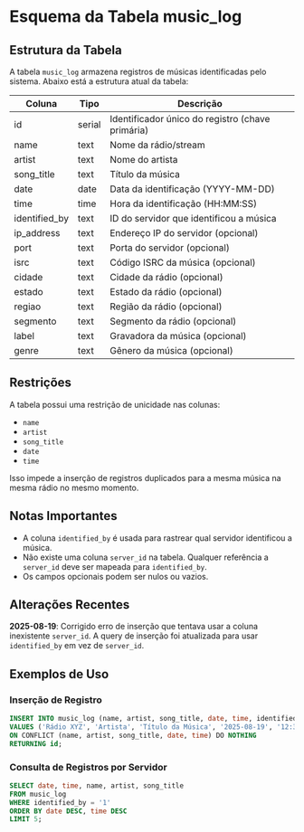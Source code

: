 # Esquema da Tabela music_log

## Estrutura da Tabela

A tabela `music_log` armazena registros de músicas identificadas pelo sistema. Abaixo está a estrutura atual da tabela:

| Coluna | Tipo | Descrição |
|--------|------|----------|
| id | serial | Identificador único do registro (chave primária) |
| name | text | Nome da rádio/stream |
| artist | text | Nome do artista |
| song_title | text | Título da música |
| date | date | Data da identificação (YYYY-MM-DD) |
| time | time | Hora da identificação (HH:MM:SS) |
| identified_by | text | ID do servidor que identificou a música |
| ip_address | text | Endereço IP do servidor (opcional) |
| port | text | Porta do servidor (opcional) |
| isrc | text | Código ISRC da música (opcional) |
| cidade | text | Cidade da rádio (opcional) |
| estado | text | Estado da rádio (opcional) |
| regiao | text | Região da rádio (opcional) |
| segmento | text | Segmento da rádio (opcional) |
| label | text | Gravadora da música (opcional) |
| genre | text | Gênero da música (opcional) |

## Restrições

A tabela possui uma restrição de unicidade nas colunas:
- `name`
- `artist`
- `song_title`
- `date`
- `time`

Isso impede a inserção de registros duplicados para a mesma música na mesma rádio no mesmo momento.

## Notas Importantes

- A coluna `identified_by` é usada para rastrear qual servidor identificou a música.
- Não existe uma coluna `server_id` na tabela. Qualquer referência a `server_id` deve ser mapeada para `identified_by`.
- Os campos opcionais podem ser nulos ou vazios.

## Alterações Recentes

**2025-08-19**: Corrigido erro de inserção que tentava usar a coluna inexistente `server_id`. A query de inserção foi atualizada para usar `identified_by` em vez de `server_id`.

## Exemplos de Uso

### Inserção de Registro

```sql
INSERT INTO music_log (name, artist, song_title, date, time, identified_by, ip_address, port)
VALUES ('Rádio XYZ', 'Artista', 'Título da Música', '2025-08-19', '12:34:56', '1', '192.168.1.1', '8080')
ON CONFLICT (name, artist, song_title, date, time) DO NOTHING
RETURNING id;
```

### Consulta de Registros por Servidor

```sql
SELECT date, time, name, artist, song_title
FROM music_log
WHERE identified_by = '1'
ORDER BY date DESC, time DESC
LIMIT 5;
```